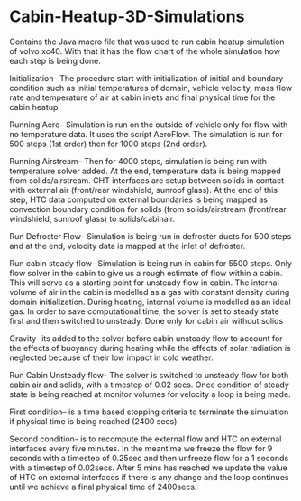 # Cabin-Heatup-3D-Simulations
Contains the Java macro file that was used to run cabin heatup simulation of volvo xc40. With that it has the flow chart of the whole simulation how each step is being done. 

Initialization– The procedure start with initialization of initial and boundary condition such as initial temperatures of
domain, vehicle velocity, mass flow rate and temperature of air at cabin inlets and final physical time for the cabin
heatup.

Running Aero– Simulation is run on the outside of vehicle only for flow with no temperature data. It uses the script
AeroFlow. The simulation is run for 500 steps (1st order) then for 1000 steps (2nd order).

Running Airstream– Then for 4000 steps, simulation is being run with temperature solver added. At the end,
temperature data is being mapped from solids/airstream. CHT interfaces are setup between solids in contact with external
air (front/rear windshield, sunroof glass). At the end of this step, HTC data computed on external boundaries is being
mapped as convection boundary condition for solids (from solids/airstream (front/rear windshield, sunroof glass) to
solids/cabinair.

Run Defroster Flow- Simulation is being run in defroster ducts for 500 steps and at the end, velocity data is mapped at
the inlet of defroster.

Run cabin steady flow- Simulation is being run in cabin for 5500 steps. Only flow solver in the cabin to give us a rough
estimate of flow within a cabin. This will serve as a starting point for unsteady flow in cabin. The internal volume of air
in the cabin is modelled as a gas with constant density during domain initialization. During heating, internal volume is
modelled as an ideal gas. In order to save computational time, the solver is set to steady state first and then switched to
unsteady. Done only for cabin air without solids

Gravity- its added to the solver before cabin unsteady flow to account for the effects of buoyancy during heating while
the effects of solar radiation is neglected because of their low impact in cold weather.

Run Cabin Unsteady flow- The solver is switched to unsteady flow for both cabin air and solids, with a timestep of 0.02
secs. Once condition of steady state is being reached at monitor volumes for velocity a loop is being made.

First condition– is a time based stopping criteria to terminate the simulation if physical time is being reached (2400
secs)

Second condition- is to recompute the external flow and HTC on external interfaces every five minutes. In the
meantime we freeze the flow for 9 seconds with a timestep of 0.25sec and then unfreeze flow for a 1 seconds with a
timestep of 0.02secs. After 5 mins has reached we update the value of HTC on external interfaces if there is any change
and the loop continues until we achieve a final physical time of 2400secs. 
